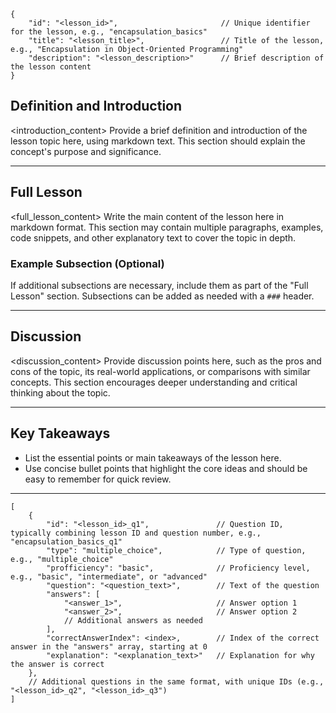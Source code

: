     { 
        "id": "<lesson_id>",                       // Unique identifier for the lesson, e.g., "encapsulation_basics"
        "title": "<lesson_title>",                 // Title of the lesson, e.g., "Encapsulation in Object-Oriented Programming"
        "description": "<lesson_description>"      // Brief description of the lesson content
    }

## Definition and Introduction
<introduction_content>
Provide a brief definition and introduction of the lesson topic here, using markdown text. This section should explain the concept's purpose and significance.

---

## Full Lesson
<full_lesson_content>
Write the main content of the lesson here in markdown format. This section may contain multiple paragraphs, examples, code snippets, and other explanatory text to cover the topic in depth.

### Example Subsection (Optional)
If additional subsections are necessary, include them as part of the "Full Lesson" section. Subsections can be added as needed with a `###` header.

---

## Discussion
<discussion_content>
Provide discussion points here, such as the pros and cons of the topic, its real-world applications, or comparisons with similar concepts. This section encourages deeper understanding and critical thinking about the topic.

---

## Key Takeaways
- List the essential points or main takeaways of the lesson here.
- Use concise bullet points that highlight the core ideas and should be easy to remember for quick review.

---

    [
        {
            "id": "<lesson_id>_q1",               // Question ID, typically combining lesson ID and question number, e.g., "encapsulation_basics_q1"
            "type": "multiple_choice",            // Type of question, e.g., "multiple_choice"
            "profficiency": "basic",              // Proficiency level, e.g., "basic", "intermediate", or "advanced"
            "question": "<question_text>",        // Text of the question
            "answers": [
                "<answer_1>",                     // Answer option 1
                "<answer_2>",                     // Answer option 2
                // Additional answers as needed
            ],
            "correctAnswerIndex": <index>,        // Index of the correct answer in the "answers" array, starting at 0
            "explanation": "<explanation_text>"   // Explanation for why the answer is correct
        },
        // Additional questions in the same format, with unique IDs (e.g., "<lesson_id>_q2", "<lesson_id>_q3")
    ]
